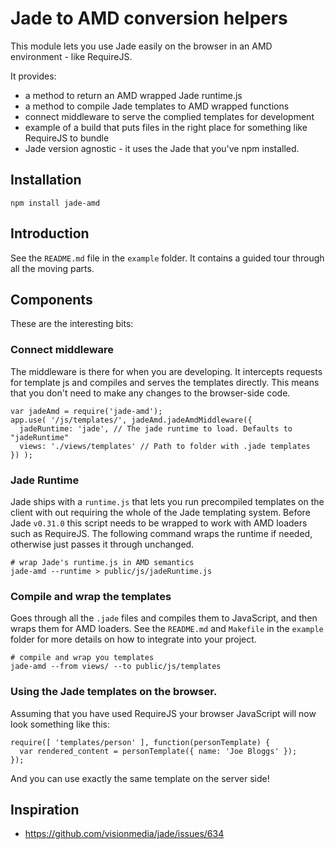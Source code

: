 # Jade to AMD conversion helpers

This module lets you use Jade easily on the browser in an AMD environment - like RequireJS.

It provides:

  * a method to return an AMD wrapped Jade runtime.js
  * a method to compile Jade templates to AMD wrapped functions
  * connect middleware to serve the complied templates for development
  * example of a build that puts files in the right place for something like RequireJS to bundle
  * Jade version agnostic - it uses the Jade that you've npm installed.


## Installation

    npm install jade-amd


## Introduction

See the `README.md` file in the `example` folder. It contains a guided tour through all the moving parts.


## Components

These are the interesting bits:


### Connect middleware

The middleware is there for when you are developing. It intercepts requests for template js and compiles and serves the templates directly. This means that you don't need to make any changes to the browser-side code.

    var jadeAmd = require('jade-amd');
    app.use( '/js/templates/', jadeAmd.jadeAmdMiddleware({
      jadeRuntime: 'jade', // The jade runtime to load. Defaults to "jadeRuntime"
      views: './views/templates' // Path to folder with .jade templates
    }) );


### Jade Runtime

Jade ships with a `runtime.js` that lets you run precompiled templates on the client with out requiring the whole of the Jade templating system. Before Jade `v0.31.0` this script needs to be wrapped to work with AMD loaders such as RequireJS. The following command wraps the runtime if needed, otherwise just passes it through unchanged.

    # wrap Jade's runtime.js in AMD semantics
    jade-amd --runtime > public/js/jadeRuntime.js


### Compile and wrap the templates

Goes through all the `.jade` files and compiles them to JavaScript, and then wraps them for AMD loaders. See the `README.md` and `Makefile` in the `example` folder for more details on how to integrate into your project.

    # compile and wrap you templates
    jade-amd --from views/ --to public/js/templates


### Using the Jade templates on the browser.

Assuming that you have used RequireJS your browser JavaScript will now look something like this:

    require([ 'templates/person' ], function(personTemplate) {
      var rendered_content = personTemplate({ name: 'Joe Bloggs' });
    });

And you can use exactly the same template on the server side!


## Inspiration

 * https://github.com/visionmedia/jade/issues/634

